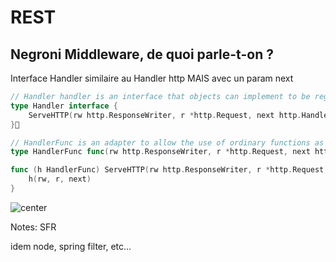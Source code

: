 <!-- .slide: class="with-code" -->

# REST

## Negroni Middleware, de quoi parle-t-on ?

Interface Handler similaire au Handler http MAIS avec un param next

```go
// Handler handler is an interface that objects can implement to be registered to serve as middleware in the Negroni middleware stack.
type Handler interface {
    ServeHTTP(rw http.ResponseWriter, r *http.Request, next http.HandlerFunc)
}

// HandlerFunc is an adapter to allow the use of ordinary functions as Negroni handlers.
type HandlerFunc func(rw http.ResponseWriter, r *http.Request, next http.HandlerFunc)

func (h HandlerFunc) ServeHTTP(rw http.ResponseWriter, r *http.Request, next http.HandlerFunc) {
    h(rw, r, next)
}
```

![center](./assets/go-200/images/FrancoisPignon.png)

Notes:
SFR

idem node, spring filter, etc...
